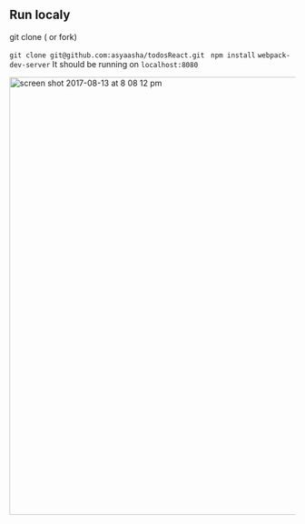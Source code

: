 
## Run localy
git clone ( or fork)

`git clone git@github.com:asyaasha/todosReact.git `
`npm install`
`webpack-dev-server`
 It should be running on `localhost:8080`
 
<img width="770" alt="screen shot 2017-08-13 at 8 08 12 pm" src="https://user-images.githubusercontent.com/20131841/29254550-1458f52e-8065-11e7-969b-468585f8f61c.png">
